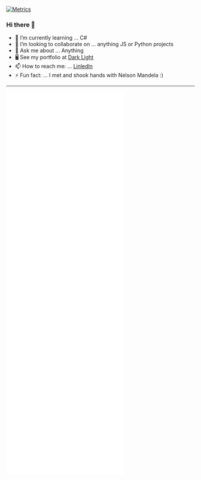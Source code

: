 [![Metrics](https://github.com/NicBritz/NicBritz/actions/workflows/Action.yml/badge.svg?branch=main)](https://github.com/NicBritz/NicBritz/actions/workflows/Action.yml)

### Hi there 👋

- 🌱 I’m currently learning ... C#
- 👯 I’m looking to collaborate on ... anything JS or Python projects
- 💬 Ask me about ... Anything
- 🖥️  See my portfolio at [Dark Light](http://www.dark-light.tech/)
- 📫 How to reach me: ... [LinledIn]( https://www.linkedin.com/in/nico-b-2375759a/)
- ⚡ Fun fact: ... I met and shook hands with Nelson Mandela :)

--------

<!-- If you're using "main" as default branch -->
![Metrics](https://github.com/NicBritz/NicBritz/blob/main/github-metrics.svg)



